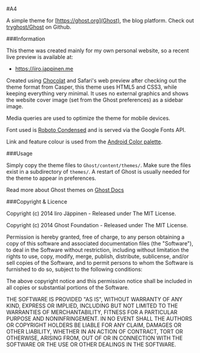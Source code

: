 #A4

A simple theme for [https://ghost.org](Ghost), the blog platform.
Check out [tryghost/Ghost](https://github.com/tryghost/Ghost) on Github.

###Information

This theme was created mainly for my own personal website, so a recent live preview is available at:

- https://iiro.jappinen.me

Created using [Chocolat](https://chocolatapp.com) and Safari's web preview after checking out the theme format from Casper, this theme uses HTML5 and CSS3, while keeping everything very minimal. It uses no external graphics and shows the website cover image (set from the Ghost preferences) as a sidebar image.

Media queries are used to optimize the theme for mobile devices.

Font used is [Roboto Condensed](https://www.google.com/fonts/specimen/Roboto+Condensed) and is served via the Google Fonts API.

Link and feature colour is used from the [Android Color palette](http://developer.android.com/design/style/color.html).

###Usage

Simply copy the theme files to `Ghost/content/themes/`. Make sure the files exist in a subdirectory of `themes/`. A restart of Ghost is usually needed for the theme to appear in preferences.

Read more about Ghost themes on [Ghost Docs](https://docs.ghost.org/themes/#create-your-own)

###Copyright & Licence

Copyright (c) 2014 Iiro Jäppinen - Released under The MIT License.

Copyright (c) 2014 Ghost Foundation - Released under The MIT License.

Permission is hereby granted, free of charge, to any person obtaining a copy of this software and associated documentation files (the "Software"), to deal in the Software without restriction, including without limitation the rights to use, copy, modify, merge, publish, distribute, sublicense, and/or sell copies of the Software, and to permit persons to whom the Software is furnished to do so, subject to the following conditions:

The above copyright notice and this permission notice shall be included in all copies or substantial portions of the Software.

THE SOFTWARE IS PROVIDED "AS IS", WITHOUT WARRANTY OF ANY KIND, EXPRESS OR IMPLIED, INCLUDING BUT NOT LIMITED TO THE WARRANTIES OF MERCHANTABILITY, FITNESS FOR A PARTICULAR PURPOSE AND NONINFRINGEMENT. IN NO EVENT SHALL THE AUTHORS OR COPYRIGHT HOLDERS BE LIABLE FOR ANY CLAIM, DAMAGES OR OTHER LIABILITY, WHETHER IN AN ACTION OF CONTRACT, TORT OR OTHERWISE, ARISING FROM, OUT OF OR IN CONNECTION WITH THE SOFTWARE OR THE USE OR OTHER DEALINGS IN THE SOFTWARE.
